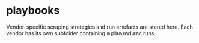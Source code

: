 # playbooks

Vendor-specific scraping strategies and run artefacts are stored here. Each vendor has its own subfolder containing a plan.md and runs.
